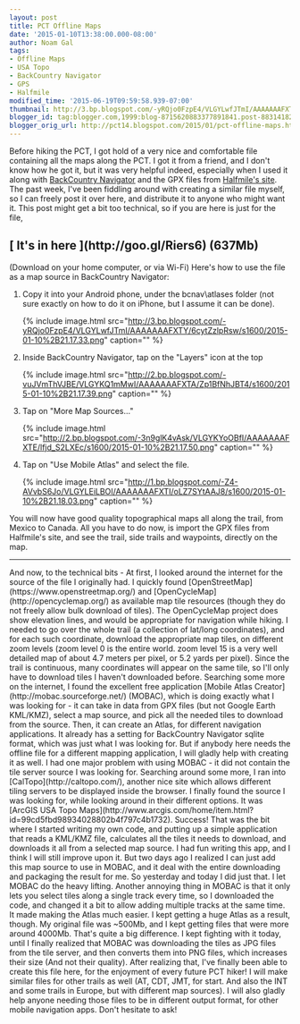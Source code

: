 ```yaml
---
layout: post
title: PCT Offline Maps
date: '2015-01-10T13:38:00.000-08:00'
author: Noam Gal
tags:
- Offline Maps
- USA Topo
- BackCountry Navigator
- GPS
- Halfmile
modified_time: '2015-06-19T09:59:58.939-07:00'
thumbnail: http://3.bp.blogspot.com/-yRQjo0FzpE4/VLGYLwfJTmI/AAAAAAAFXTY/6cytZzlpRsw/s72-c/2015-01-10%2B21.17.33.png
blogger_id: tag:blogger.com,1999:blog-8715620883377891841.post-8831418205025570707
blogger_orig_url: http://pct14.blogspot.com/2015/01/pct-offline-maps.html
---
```


Before hiking the PCT, I got hold of a very nice and comfortable file containing all the maps along the PCT. I got
 it from a friend, and I don't know how he got it, but it was very helpful indeed, especially when I used it along
 with [BackCountry Navigator](https://play.google.com/store/apps/details?id=com.crittermap.backcountrynavigator.licensehl=en) and the GPX files from [Halfmile's
 site](http://www.pctmap.net/gps/).
The past week, I've been fiddling around with creating a similar file myself, so I can freely post
 it over here, and distribute it to anyone who might want it. This post might get a bit too technical, so if you are
 here is just for the file,

 <h2>[ It's in here ](http://goo.gl/Riers6) (637Mb) </h2>(Download on your home computer,
 or via Wi-Fi) Here's how to use the file as a map source in BackCountry Navigator:

 <ol>
 <li>Copy it into your Android phone, under the bcnav\atlases folder (not sure exactly on how to do it on iPhone,
 but I assume it can be done).

{% include image.html src="http://3.bp.blogspot.com/-yRQjo0FzpE4/VLGYLwfJTmI/AAAAAAAFXTY/6cytZzlpRsw/s1600/2015-01-10%2B21.17.33.png" caption="" %}

 </li>
 <li>Inside BackCountry Navigator, tap on the "Layers" icon at the top

{% include image.html src="http://2.bp.blogspot.com/-vuJVmThVJBE/VLGYKQ1mMwI/AAAAAAAFXTA/Zp1BfNhJBT4/s1600/2015-01-10%2B21.17.39.png" caption="" %}

 </li>
 <li>Tap on "More Map Sources..."

{% include image.html src="http://2.bp.blogspot.com/-3n9glK4vAsk/VLGYKYoOBfI/AAAAAAAFXTE/lfjd_S2LXEc/s1600/2015-01-10%2B21.17.50.png" caption="" %}

 </li>
 <li>Tap on "Use Mobile Atlas" and select the file.

{% include image.html src="http://1.bp.blogspot.com/-Z4-AVvbS6Jo/VLGYLEiLBOI/AAAAAAAFXTI/oLZ7SYtAAJ8/s1600/2015-01-10%2B21.18.03.png" caption="" %}

 </li>
 </ol>
 You will now have good quality topographical maps all along the trail, from Mexico to Canada. All you have to do
 now, is import the GPX files from Halfmile's site, and see the trail, side trails and waypoints, directly on the
 map.

 <hr/>
 And now, to the technical bits -
At first, I looked around the internet for the source of the file I originally
 had. I quickly found [OpenStreetMap](https://www.openstreetmap.org/) and [OpenCycleMap](http://opencyclemap.org/) as available map tile resources (though
 they do not freely allow bulk download of tiles). The OpenCycleMap project does show elevation lines, and would be
 appropriate for navigation while hiking.
I needed to go over the whole trail (a collection of lat/long
 coordinates), and for each such coordinate, download the appropriate map tiles, on different zoom levels (zoom level
 0 is the entire world. zoom level 15 is a very well detailed map of about 4.7 meters per pixel, or 5.2 yards per
 pixel). Since the trail is continuous, many coordinates will appear on the same tile, so I'll only have to download
 tiles I haven't downloaded before.
Searching some more on the internet, I found the excellent free application
 [Mobile Atlas Creator](http://mobac.sourceforge.net/) (MOBAC), which is doing exactly
 what I was looking for - it can take in data from GPX files (but not Google Earth KML/KMZ), select a map source, and
 pick all the needed tiles to download from the source. Then, it can create an Atlas, for different navigation
 applications. It already has a setting for BackCountry Navigator sqlite format, which was just what I was looking
 for. But if anybody here needs the offline file for a different mapping application, I will gladly help with
 creating it as well.
I had one major problem with using MOBAC - it did not contain the tile server source I was
 looking for.
Searching around some more, I ran into [CalTopo](http://caltopo.com/),
 another nice site which allows different tiling servers to be displayed inside the browser. I finally found the
 source I was looking for, while looking around in their different options. It was [ArcGIS USA
 Topo Maps](http://www.arcgis.com/home/item.html?id=99cd5fbd98934028802b4f797c4b1732). Success!
That was the bit where I started writing my own code, and putting up a simple
 application that reads a KML/KMZ file, calculates all the tiles it needs to download, and downloads it all from a
 selected map source. I had fun writing this app, and I think I will still improve upon it. But two days ago I
 realized I can just add this map source to use in MOBAC, and it deal with the entire downloading and packaging the
 result for me.
So yesterday and today I did just that. I let MOBAC do the heavy lifting. Another annoying thing
 in MOBAC is that it only lets you select tiles along a single track every time, so I downloaded the code, and
 changed it a bit to allow adding multiple tracks at the same time. It made making the Atlas much easier.
I kept
 getting a huge Atlas as a result, though. My original file was ~500Mb, and I kept getting files that were more
 around 4000Mb. That's quite a big difference. I kept fighting with it today, until I finally realized that MOBAC was
 downloading the tiles as JPG files from the tile server, and then converts them into PNG files, which increases
 their size (And not their quality). After realizing that, I've finally been able to create this file here, for the
 enjoyment of every future PCT hiker!
I will make similar files for other trails as well (AT, CDT, JMT, for
 start. And also the INT and some trails in Europe, but with different map sources). I will also gladly help anyone
 needing those files to be in different output format, for other mobile navigation apps. Don't hesitate to ask!
